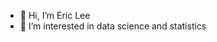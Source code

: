 - 👋 Hi, I’m Eric Lee
- 👀 I’m interested in data science and statistics

<!---
haaandolo/haaandolo is a ✨ special ✨ repository because its `README.md` (this file) appears on your GitHub profile.
You can click the Preview link to take a look at your changes.
--->

